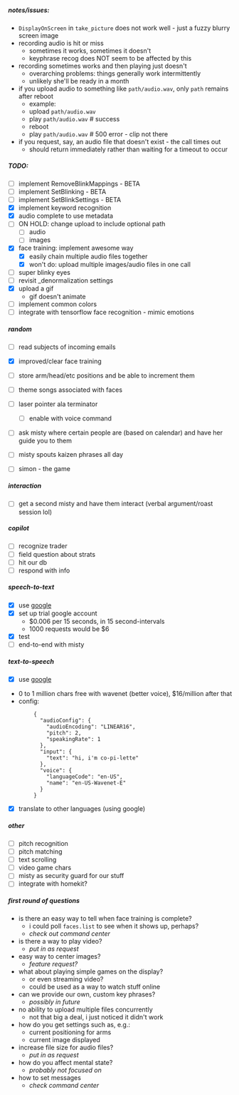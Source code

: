 ##### notes/issues:
- `DisplayOnScreen` in `take_picture` does not work well - just a fuzzy blurry screen image
- recording audio is hit or miss
    - sometimes it works, sometimes it doesn't
    - keyphrase recog does NOT seem to be affected by this
- recording sometimes works and then playing just doesn't 
    - overarching problems: things generally work intermittently 
    - unlikely she'll be ready in a month
- if you upload audio to something like `path/audio.wav`, only `path` remains after reboot
    - example:
    - upload `path/audio.wav`
    - play `path/audio.wav`  # success
    - reboot
    - play `path/audio.wav`  # 500 error - clip not there
- if you request, say, an audio file that doesn't exist - the call times out
    - should return immediately rather than waiting for a timeout to occur
    
##### TODO:
- [ ] implement RemoveBlinkMappings - BETA
- [ ] implement SetBlinking - BETA
- [ ] implement SetBlinkSettings - BETA
- [x] implement keyword recognition
- [x] audio complete to use metadata
- [ ] ON HOLD: change upload to include optional path
    - [ ] audio
    - [ ] images
- [x] face training: implement awesome way
    - [x] easily chain multiple audio files together
    - [x] won't do: upload multiple images/audio files in one call
- [ ] super blinky eyes
- [ ] revisit _denormalization settings
- [x] upload a gif
    - gif doesn't animate
- [ ] implement common colors
- [ ] integrate with tensorflow face recognition - mimic emotions

##### random
- [ ] read subjects of incoming emails
- [x] improved/clear face training
- [ ] store arm/head/etc positions and be able to increment them
- [ ] theme songs associated with faces
- [ ] laser pointer ala terminator
    - [ ] enable with voice command
- [ ] ask misty where certain people are (based on calendar) and have her guide you to them
- [ ] misty spouts kaizen phrases all day
- [ ] simon - the game


##### interaction
- [ ] get a second misty and have them interact (verbal argument/roast session lol)

##### copilot
- [ ] recognize trader
- [ ] field question about strats
- [ ] hit our db
- [ ] respond with info

##### speech-to-text
- [x] use [google](https://cloud.google.com/speech-to-text/)
- [x] set up trial google account
  - $0.006 per 15 seconds, in 15 second-intervals
  - 1000 requests would be $6
- [x] test 
- [ ] end-to-end with misty

##### text-to-speech
- [x] use [google](https://cloud.google.com/text-to-speech/)
- 0 to 1 million chars free with wavenet (better voice), $16/million after that
- config:
```
        {
          "audioConfig": {
            "audioEncoding": "LINEAR16",
            "pitch": 2,
            "speakingRate": 1
          },
          "input": {
            "text": "hi, i'm co-pi-lette"
          },
          "voice": {
            "languageCode": "en-US",
            "name": "en-US-Wavenet-E"
          }
        }
```

- [x] translate to other languages (using google)

##### other
- [ ] pitch recognition
- [ ] pitch matching
- [ ] text scrolling
- [ ] video game chars
- [ ] misty as security guard for our stuff
- [ ] integrate with homekit?

##### first round of questions
 - is there an easy way to tell when face training is complete?
    - i could poll `faces.list` to see when it shows up, perhaps?
    - _check out command center_
 - is there a way to play video?
    - _put in as request_
 - easy way to center images?
    - _feature request?_
 - what about playing simple games on the display?
    - or even streaming video?
    - could be used as a way to watch stuff online
 - can we provide our own, custom key phrases?
    - _possibly in future_
 - no ability to upload multiple files concurrently
    - not that big a deal, i just noticed it didn't work
 - how do you get settings such as, e.g.:
    - current positioning for arms
    - current image displayed
 - increase file size for audio files?
    - _put in as request_
 - how do you affect mental state?
    - _probably not focused on_
 - how to set messages
    - _check command center_
